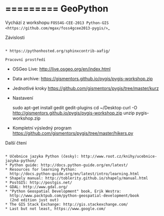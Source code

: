 =========
GeoPython
=========

Vychází z workshopu `FOSS4G-CEE-2013 Python-GIS
<https://github.com/mgax/foss4gcee2013-pygis/>`_ 

Závislosti
~~~~~~~~~~

* https://pythonhosted.org/sphinxcontrib-aafig/
  
Pracovní prostředí
~~~~~~~~~~~~~~~~~~

* OSGeo Live:
  http://live.osgeo.org/en/index.html
* Data archive:
  https://gismentors.github.io/pygis/pygis-workshop.zip
* Jednotlivé kroky
  https://github.com/gismentors/pygis/tree/master/kurz

* Nastavení
    
    sudo apt-get install gedit gedit-plugins
    cd ~/Desktop
    curl -O http://gismentors.github.io/pygis/pygis-workshop.zip
    unzip pygis-workshop.zip

* Kompletní výsledný program
  https://github.com/gismentors/pygis/tree/master/hikers.py

Další čtení
~~~~~~~~~~~

* Učebnice jazyka Python (česky): http://www.root.cz/knihy/ucebnice-jazyka-python/
* Python guide: http://docs.python-guide.org/en/latest/
* Resources for learning Python:
  http://docs.python-guide.org/en/latest/intro/learning.html
* Shapely manual: http://toblerity.github.io/shapely/manual.html
* PostGIS: http://postgis.net/
* GDAL: http://www.gdal.org/
* "Python Geospatial Development" book, Erik Westra:
  http://www.packtpub.com/python-geospatial-development/book
  (2nd edition just out)
* The GIS Stack Exchange: http://gis.stackexchange.com/
* Last but not least, https://www.google.com/
